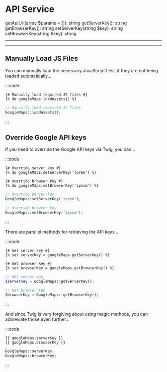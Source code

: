 # API Service

getApiUrl(array $params = []): string
getServerKey(): string
getBrowserKey(): string
setServerKey(string $key): string
setBrowserKey(string $key): string


---
---



## Manually Load JS Files

You can manually load the necessary JavaScript files, if they are not being loaded automatically...

:::code
```twig
{# Manually load required JS files #}
{% do googleMaps.loadAssets() %}
```
```php
// Manually load required JS files
GoogleMaps::loadAssets();
```
:::


## Override Google API keys

If you need to override the Google API keys via Twig, you can...

:::code
```twig
{# Override server key #}
{% do googleMaps.setServerKey('lorem') %}

{# Override browser key #}
{% do googleMaps.setBrowserKey('ipsum') %}
```
```php
// Override server key
GoogleMaps::setServerKey('lorem');

// Override browser key
GoogleMaps::setBrowserKey('ipsum');
```
:::

There are parallel methods for retrieving the API keys...

:::code
```twig
{# Get server key #}
{% set serverKey = googleMaps.getServerKey() %}

{# Get browser key #}
{% set browserKey = googleMaps.getBrowserKey() %}
```
```php
// Get server key
$serverKey = GoogleMaps::getServerKey();

// Get browser key
$browserKey = GoogleMaps::getBrowserKey();
```
:::

And since Twig is very forgiving about using magic methods, you can abbreviate those even further...

:::code
```twig
{{ googleMaps.serverKey }}
{{ googleMaps.browserKey }}
```
```php
GoogleMaps::serverKey;
GoogleMaps::browserKey;
```
:::

